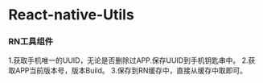 # React-native-Utils
### RN工具组件
1.获取手机唯一的UUID，无论是否删除过APP.保存UUID到手机钥匙串中。
2.获取APP当前版本号，版本Build。
3.保存到RN缓存中，直接从缓存中取即可。
